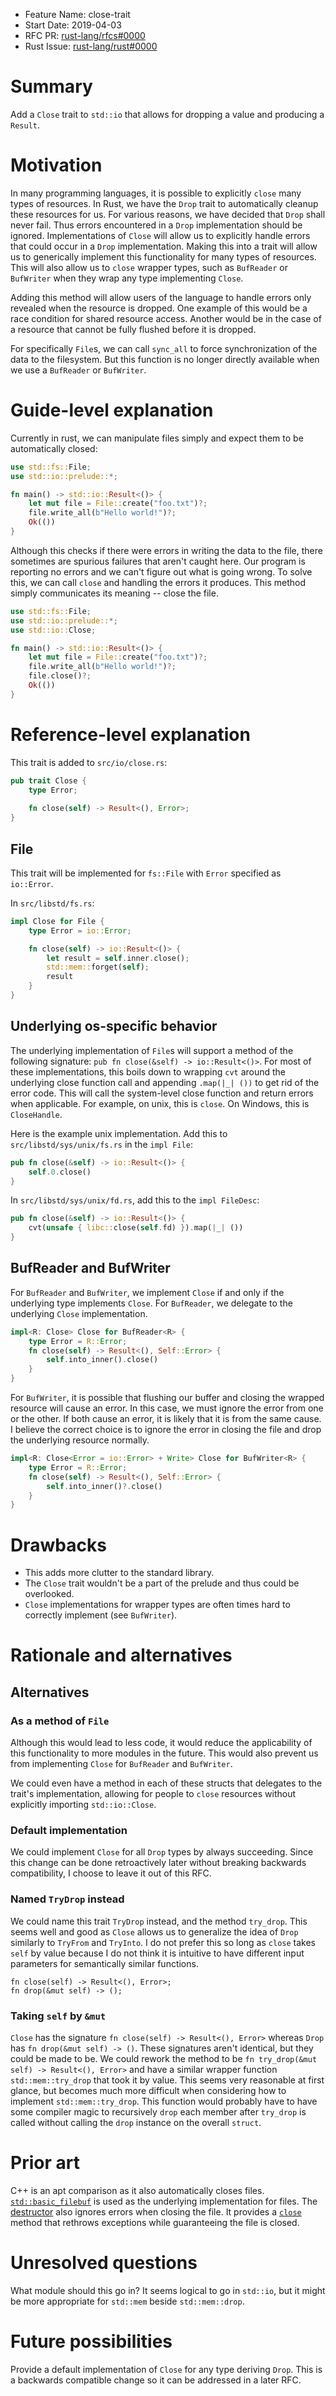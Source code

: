 - Feature Name: close-trait
- Start Date: 2019-04-03
- RFC PR: [rust-lang/rfcs#0000](https://github.com/rust-lang/rfcs/pull/0000)
- Rust Issue: [rust-lang/rust#0000](https://github.com/rust-lang/rust/issues/0000)

# Summary
[summary]: #summary

Add a `Close` trait to `std::io` that allows for dropping a value and producing
a `Result`.

# Motivation
[motivation]: #motivation

In many programming languages, it is possible to explicitly `close` many types
of resources.  In Rust, we have the `Drop` trait to automatically cleanup these
resources for us.  For various reasons, we have decided that `Drop` shall never
fail.  Thus errors encountered in a `Drop` implementation should be ignored.
Implementations of `Close` will allow us to explicitly handle errors that could
occur in a `Drop` implementation.  Making this into a trait will allow us to
generically implement this functionality for many types of resources.  This will
also allow us to `close` wrapper types, such as `BufReader` or `BufWriter` when
they wrap any type implementing `Close`.

Adding this method will allow users of the language to handle errors only
revealed when the resource is dropped.  One example of this would be a race
condition for shared resource access.  Another would be in the case of a
resource that cannot be fully flushed before it is dropped.

For specifically `File`s, we can call `sync_all` to force synchronization of the
data to the filesystem.  But this function is no longer directly available when
we use a `BufReader` or `BufWriter`.

# Guide-level explanation
[guide-level-explanation]: #guide-level-explanation

Currently in rust, we can manipulate files simply and expect them to be
automatically closed:

```rust
use std::fs::File;
use std::io::prelude::*;

fn main() -> std::io::Result<()> {
    let mut file = File::create("foo.txt")?;
    file.write_all(b"Hello world!")?;
    Ok(())
}
```

Although this checks if there were errors in writing the data to the file, there
sometimes are spurious failures that aren't caught here.  Our program is
reporting no errors and we can't figure out what is going wrong.  To solve this,
we can call `close` and handling the errors it produces.  This method simply
communicates its meaning -- close the file.

```rust
use std::fs::File;
use std::io::prelude::*;
use std::io::Close;

fn main() -> std::io::Result<()> {
    let mut file = File::create("foo.txt")?;
    file.write_all(b"Hello world!")?;
    file.close()?;
    Ok(())
}
```

# Reference-level explanation
[reference-level-explanation]: #reference-level-explanation

This trait is added to `src/io/close.rs`:

```rust
pub trait Close {
    type Error;
    
    fn close(self) -> Result<(), Error>;
}
```

## File

This trait will be implemented for `fs::File` with `Error` specified as
`io::Error`.

In `src/libstd/fs.rs`:

```rust
impl Close for File {
    type Error = io::Error;

    fn close(self) -> io::Result<()> {
        let result = self.inner.close();
        std::mem::forget(self);
        result
    }
}
```

## Underlying os-specific behavior

The underlying implementation of `File`s will support a method of the following
signature: `pub fn close(&self) -> io::Result<()>`.  For most of these
implementations, this boils down to wrapping `cvt` around the underlying close
function call and appending `.map(|_| ())` to get rid of the error code.  This
will call the system-level close function and return errors when applicable.
For example, on unix, this is `close`.  On Windows, this is `CloseHandle`.

Here is the example unix implementation.  Add this to
`src/libstd/sys/unix/fs.rs` in the `impl File`:

```rust
pub fn close(&self) -> io::Result<()> {
    self.0.close()
}
```

In `src/libstd/sys/unix/fd.rs`, add this to the `impl FileDesc`:

```rust
pub fn close(&self) -> io::Result<()> {
    cvt(unsafe { libc::close(self.fd) }).map(|_| ())
}
```

## BufReader and BufWriter

For `BufReader` and `BufWriter`, we implement `Close` if and only if the
underlying type implements `Close`.  For `BufReader`, we delegate to the
underlying `Close` implementation.

```rust
impl<R: Close> Close for BufReader<R> {
    type Error = R::Error;
    fn close(self) -> Result<(), Self::Error> {
        self.into_inner().close()
    }
}
```

For `BufWriter`, it is possible that flushing our buffer and closing the wrapped
resource will cause an error.  In this case, we must ignore the error from one
or the other.  If both cause an error, it is likely that it is from the same
cause.  I believe the correct choice is to ignore the error in closing the file
and drop the underlying resource normally.

```rust
impl<R: Close<Error = io::Error> + Write> Close for BufWriter<R> {
    type Error = R::Error;
    fn close(self) -> Result<(), Self::Error> {
        self.into_inner()?.close()
    }
}
```

# Drawbacks
[drawbacks]: #drawbacks

* This adds more clutter to the standard library.
* The `Close` trait wouldn't be a part of the prelude and thus could be
  overlooked.
* `Close` implementations for wrapper types are often times hard to correctly
  implement (see `BufWriter`).

# Rationale and alternatives
[rationale-and-alternatives]: #rationale-and-alternatives

## Alternatives

### As a method of `File`

Although this would lead to less code, it would reduce the applicability of this
functionality to more modules in the future.  This would also prevent us from
implementing `Close` for `BufReader` and `BufWriter`.

We could even have a method in each of these structs that delegates to the
trait's implementation, allowing for people to `close` resources without
explicitly importing `std::io::Close`.

### Default implementation

We could implement `Close` for all `Drop` types by always succeeding.  Since
this change can be done retroactively later without breaking backwards
compatibility, I choose to leave it out of this RFC.

### Named `TryDrop` instead

We could name this trait `TryDrop` instead, and the method `try_drop`.  This
seems well and good as `Close` allows us to generalize the idea of `Drop`
similarly to `TryFrom` and `TryInto`.  I do not prefer this so long as `close`
takes `self` by value because I do not think it is intuitive to have different
input parameters for semantically similar functions.

    fn close(self) -> Result<(), Error>;
    fn drop(&mut self) -> ();

### Taking `self` by `&mut`

`Close` has the signature `fn close(self) -> Result<(), Error>` whereas `Drop`
has `fn drop(&mut self) -> ()`.  These signatures aren't identical, but they
could be made to be.  We could rework the method to be `fn try_drop(&mut self)
-> Result<(), Error>` and have a similar wrapper function `std::mem::try_drop`
that took it by value.  This seems very reasonable at first glance, but becomes
much more difficult when considering how to implement `std::mem::try_drop`.
This function would probably have to have some compiler magic to recursively
`drop` each member after `try_drop` is called without calling the `drop`
instance on the overall `struct`.

# Prior art
[prior-art]: #prior-art

C++ is an apt comparison as it also automatically closes files.
[`std::basic_filebuf`](https://en.cppreference.com/w/cpp/io/basic_filebuf) is
used as the underlying implementation for files.  The
[destructor](https://en.cppreference.com/w/cpp/io/basic_filebuf/%7Ebasic_filebuf)
also ignores errors when closing the file.  It provides a
[`close`](https://en.cppreference.com/w/cpp/io/basic_filebuf/close) method that
rethrows exceptions while guaranteeing the file is closed.

# Unresolved questions
[unresolved-questions]: #unresolved-questions

What module should this go in?  It seems logical to go in `std::io`, but it
might be more appropriate for `std::mem` beside `std::mem::drop`.

# Future possibilities
[future-possibilities]: #future-possibilities

Provide a default implementation of `Close` for any type deriving `Drop`.  This
is a backwards compatible change so it can be addressed in a later RFC.
